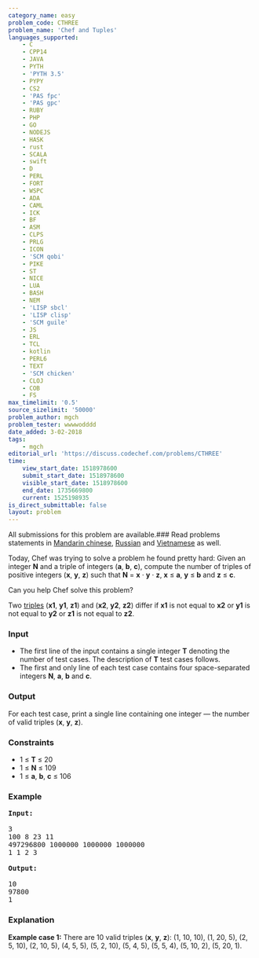 ```yaml
---
category_name: easy
problem_code: CTHREE
problem_name: 'Chef and Tuples'
languages_supported:
    - C
    - CPP14
    - JAVA
    - PYTH
    - 'PYTH 3.5'
    - PYPY
    - CS2
    - 'PAS fpc'
    - 'PAS gpc'
    - RUBY
    - PHP
    - GO
    - NODEJS
    - HASK
    - rust
    - SCALA
    - swift
    - D
    - PERL
    - FORT
    - WSPC
    - ADA
    - CAML
    - ICK
    - BF
    - ASM
    - CLPS
    - PRLG
    - ICON
    - 'SCM qobi'
    - PIKE
    - ST
    - NICE
    - LUA
    - BASH
    - NEM
    - 'LISP sbcl'
    - 'LISP clisp'
    - 'SCM guile'
    - JS
    - ERL
    - TCL
    - kotlin
    - PERL6
    - TEXT
    - 'SCM chicken'
    - CLOJ
    - COB
    - FS
max_timelimit: '0.5'
source_sizelimit: '50000'
problem_author: mgch
problem_tester: wwwwodddd
date_added: 3-02-2018
tags:
    - mgch
editorial_url: 'https://discuss.codechef.com/problems/CTHREE'
time:
    view_start_date: 1518978600
    submit_start_date: 1518978600
    visible_start_date: 1518978600
    end_date: 1735669800
    current: 1525198935
is_direct_submittable: false
layout: problem
---
```

All submissions for this problem are available.### Read problems statements in [Mandarin chinese](http://www.codechef.com/download/translated/COOK91/mandarin/CTHREE.pdf), [Russian](http://www.codechef.com/download/translated/COOK91/russian/CTHREE.pdf) and [Vietnamese](http://www.codechef.com/download/translated/COOK91/vietnamese/CTHREE.pdf) as well.

Today, Chef was trying to solve a problem he found pretty hard: Given an integer **N** and a triple of integers (**a**, **b**, **c**), compute the number of triples of positive integers (**x**, **y**, **z**) such that **N** = **x** · **y** · **z**, **x** ≤ **a**, **y** ≤ **b** and **z** ≤ **c**.

Can you help Chef solve this problem?

Two [triples](https://en.wikipedia.org/wiki/Tuple) (**x1**, **y1**, **z1**) and (**x2**, **y2**, **z2**) differ if **x1** is not equal to **x2** or **y1** is not equal to **y2** or **z1** is not equal to **z2**.

### Input

- The first line of the input contains a single integer **T** denoting the number of test cases. The description of **T** test cases follows.
- The first and only line of each test case contains four space-separated integers **N**, **a**, **b** and **c**.

### Output

For each test case, print a single line containing one integer — the number of valid triples (**x**, **y**, **z**).

### Constraints

- 1 ≤ **T** ≤ 20
- 1 ≤ **N** ≤ 109
- 1 ≤ **a**, **b**, **c** ≤ 106

### Example

<pre><b>Input:</b>

3
100 8 23 11
497296800 1000000 1000000 1000000
1 1 2 3

<b>Output:</b>

10
97800
1
</pre>
### Explanation

**Example case 1:** There are 10 valid triples (**x**, **y**, **z**): (1, 10, 10), (1, 20, 5), (2, 5, 10), (2, 10, 5), (4, 5, 5), (5, 2, 10), (5, 4, 5), (5, 5, 4), (5, 10, 2), (5, 20, 1).
